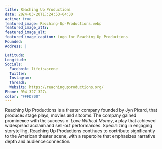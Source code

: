 ```yaml
---
title: Reaching Up Productions
date: 2024-03-20T17:24:53-04:00
active: true
featured_image: Reaching-Up-Productions.webp
featured_image_attr: 
featured_image_alt: 
featured_image_caption: Logo for Reaching Up Productions
Founded: 
Address: |
    
Latitude: 
Longitude: 
Socials: 
  Facebook: lifeisascene
  Twitter: 
  Instagram: 
  Threads:
  Website: https://reachingupproductions.org/
Phone: 904-327-3274
color: "#FFD700"
---
```

Reaching Up Productions is a theater company founded by Jyn Picard, that produces stage plays, movies and sitcoms. The company gained prominence with the success of *Love Without Money*, a play that achieved widespread acclaim and sell-out performances. Specializing in engaging storytelling, Reaching Up Productions continues to contribute significantly to the American theater scene, with a repertoire that emphasizes narrative depth and audience connection.